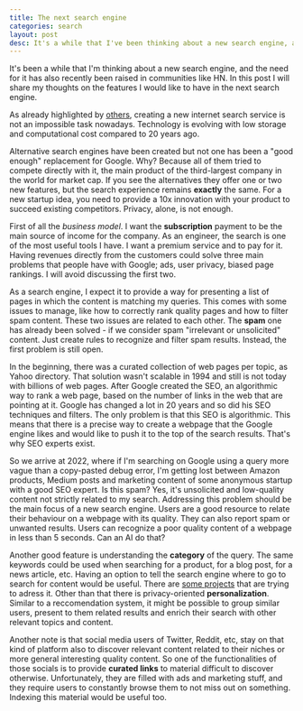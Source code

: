 ```yaml
---
title: The next search engine
categories: search
layout: post
desc: It's a while that I've been thinking about a new search engine, and the need for it has also recently been raised in communities like HN.
---
```


It's been a while that I'm thinking about a new search engine, and the need for it has
also recently been raised in communities like HN. In this post I will share my
thoughts on the features I would like to have in the next search engine.

As already highlighted by [others](http://www.paulgraham.com/ambitious.html),
creating a new internet search service is not an impossible task nowadays.
Technology is evolving with low storage and computational cost compared to 20
years ago.

Alternative search engines have been created but not one has been a "good enough"
replacement for Google. Why? Because all of them tried to compete directly with
it, the main product of the third-largest company in the world for market cap. 
If you see the alternatives they offer one or two new features, but the
search experience remains **exactly** the same. For a new startup idea, you need
to provide a 10x innovation with your product to succeed existing competitors.
Privacy, alone, is not enough.

First of all the *business model*. I want the **subscription** payment to be the
main source of income for the company. As an engineer, the search is one of the
most useful tools I have. I want a premium service and to pay for it. Having
revenues directly from the customers could solve three main problems that
people have with Google; ads, user privacy, biased page rankings. I
will avoid discussing the first two.

As a search engine, I expect it to provide a way for presenting a list of pages
in which the content is matching my queries. This comes with some issues to manage,
like how to correctly rank quality pages and how to filter spam content. These
two issues are related to each other. The **spam** one has already been solved - if
we consider spam "irrelevant or unsolicited" content. Just create rules to
recognize and filter spam results. Instead, the first problem is still open.

In the beginning, there was a curated collection of web pages per topic, as Yahoo
directory. That solution wasn't scalable in 1994 and still is not today with 
billions of web pages. After Google created the SEO,
an algorithmic way to rank a web page, based on the number of
links in the web that are pointing at it. Google has changed a lot in
20 years and so did his SEO techniques and filters. The only problem is that this
 SEO is algorithmic. This means that there is a precise way to create a webpage that the
Google engine likes and would like to push it to the top of the search results. That's why SEO
experts exist.

So we arrive at 2022, where if I'm searching on Google using a query more
vague than a copy-pasted debug error, I'm getting lost between Amazon products, Medium
posts and marketing content of some anonymous startup with a good SEO expert. Is
this spam? Yes, it's unsolicited and low-quality content not strictly related to my search. Addressing this
problem should be the main focus of a new search engine. Users are a good resource
to relate their behaviour on a webpage with its quality. They can also report spam
or unwanted results. Users can recognize a poor quality content of a webpage in less 
than 5 seconds. Can an AI do that?

Another good feature is understanding the **category** of the query. The same
keywords could be used when searching for a product, for a blog post, for a news
article, etc. Having an option to tell the search engine where to go to search
for content would be useful. There are [some
projects](https://search.marginalia.nu) that are trying to adress it. Other than
that there is privacy-oriented **personalization**. Similar to a reccomendation
system, it might be possible to group similar users, present to them related
results and enrich their search with other relevant topics and content.

Another note is that social media users of Twitter, Reddit, etc, stay on that kind of 
platform also to discover relevant content related to their niches or more 
general interesting quality content. So one of the functionalities of those socials is to 
provide **curated links** to material difficult to discover otherwise. Unfortunately,
they are filled with ads and marketing stuff, and they require users to constantly
browse them to not miss out on something. Indexing this material would be useful too.

